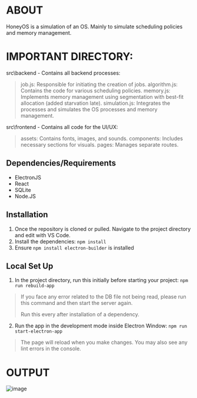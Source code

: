 # ABOUT

HoneyOS is a simulation of an OS. Mainly to simulate scheduling policies and memory management.

# IMPORTANT DIRECTORY:

src\backend - Contains all backend processes:
> job.js: Responsible for initiating the creation of jobs.
> algorithm.js: Contains the code for various scheduling policies.
> memory.js: Implements memory management using segmentation with best-fit allocation (added starvation late).
> simulation.js: Integrates the processes and simulates the OS processes and memory management.

src\frontend - Contains all code for the UI/UX:
> assets: Contains fonts, images, and sounds.
> components: Includes necessary sections for visuals.
> pages: Manages separate routes.


## Dependencies/Requirements

- ElectronJS
- React
- SQLite
- Node.JS

## Installation

1. Once the repository is cloned or pulled. Navigate to the project directory and edit with VS Code. 
2. Install the dependencies: `npm install`
3. Ensure `npm install electron-builder` is installed

## Local Set Up

1. In the project directory, run this initially before starting your project: `npm run rebuild-app`
> If you face any error related to the DB file not being read, please run this command and then start the server again.
> 
> Run this every after installation of a dependency.

2. Run the app in the development mode inside Electron Window: `npm run start-electron-app`
> The page will reload when you make changes. You may also see any lint errors in the console.

# OUTPUT

![image](https://github.com/lkpnchl/HoneyOS/assets/69750024/4cc08c3f-8925-49cd-af7f-1569ee13af31)
